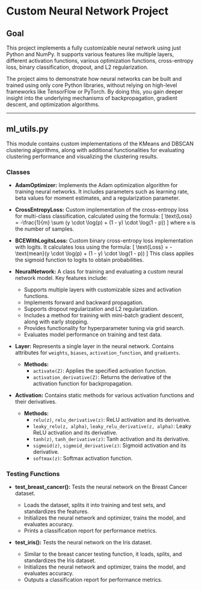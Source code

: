 # Custom Neural Network Project

## Goal
This project implements a fully customizable neural network using just Python and NumPy. It supports various features like multiple layers, different activation functions, various optimization functions, cross-entropy loss, binary classification, dropout, and L2 regularization.

The project aims to demonstrate how neural networks can be built and trained using only core Python libraries, without relying on high-level frameworks like TensorFlow or PyTorch. By doing this, you gain deeper insight into the underlying mechanisms of backpropagation, gradient descent, and optimization algorithms.

---

## ml_utils.py

This module contains custom implementations of the KMeans and DBSCAN clustering algorithms, along with additional functionalities for evaluating clustering performance and visualizing the clustering results.

### Classes

- **AdamOptimizer:** Implements the Adam optimization algorithm for training neural networks. It includes parameters such as learning rate, beta values for moment estimates, and a regularization parameter.

- **CrossEntropyLoss:** Custom implementation of the cross-entropy loss for multi-class classification, calculated using the formula:
  \[
  \text{Loss} = -\frac{1}{m} \sum (y \cdot \log(p) + (1 - y) \cdot \log(1 - p))
  \]
  where `m` is the number of samples.

- **BCEWithLogitsLoss:** Custom binary cross-entropy loss implementation with logits. It calculates loss using the formula:
  \[
  \text{Loss} = -\text{mean}(y \cdot \log(p) + (1 - y) \cdot \log(1 - p))
  \]
  This class applies the sigmoid function to logits to obtain probabilities.

- **NeuralNetwork:** A class for training and evaluating a custom neural network model. Key features include:
  - Supports multiple layers with customizable sizes and activation functions.
  - Implements forward and backward propagation.
  - Supports dropout regularization and L2 regularization.
  - Includes a method for training with mini-batch gradient descent, along with early stopping.
  - Provides functionality for hyperparameter tuning via grid search.
  - Evaluates model performance on training and test data.

- **Layer:** Represents a single layer in the neural network. Contains attributes for `weights`, `biases`, `activation_function`, and `gradients`.
  - **Methods:**
    - `activate(Z)`: Applies the specified activation function.
    - `activation_derivative(Z)`: Returns the derivative of the activation function for backpropagation.

- **Activation:** Contains static methods for various activation functions and their derivatives.
  - **Methods:**
    - `relu(z)`, `relu_derivative(z)`: ReLU activation and its derivative.
    - `leaky_relu(z, alpha)`, `leaky_relu_derivative(z, alpha)`: Leaky ReLU activation and its derivative.
    - `tanh(z)`, `tanh_derivative(z)`: Tanh activation and its derivative.
    - `sigmoid(z)`, `sigmoid_derivative(z)`: Sigmoid activation and its derivative.
    - `softmax(z)`: Softmax activation function.

### Testing Functions

- **test_breast_cancer():** Tests the neural network on the Breast Cancer dataset.
  - Loads the dataset, splits it into training and test sets, and standardizes the features.
  - Initializes the neural network and optimizer, trains the model, and evaluates accuracy.
  - Prints a classification report for performance metrics.

- **test_iris():** Tests the neural network on the Iris dataset.
  - Similar to the breast cancer testing function, it loads, splits, and standardizes the Iris dataset.
  - Initializes the neural network and optimizer, trains the model, and evaluates accuracy.
  - Outputs a classification report for performance metrics.
